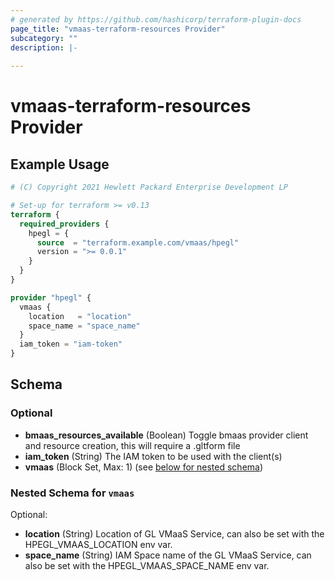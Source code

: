 ```yaml
---
# generated by https://github.com/hashicorp/terraform-plugin-docs
page_title: "vmaas-terraform-resources Provider"
subcategory: ""
description: |-
  
---
```


# vmaas-terraform-resources Provider



## Example Usage

```terraform
# (C) Copyright 2021 Hewlett Packard Enterprise Development LP

# Set-up for terraform >= v0.13
terraform {
  required_providers {
    hpegl = {
      source  = "terraform.example.com/vmaas/hpegl"
      version = ">= 0.0.1"
    }
  }
}

provider "hpegl" {
  vmaas {
    location   = "location"
    space_name = "space_name"
  }
  iam_token = "iam-token"
}
```

<!-- schema generated by tfplugindocs -->
## Schema

### Optional

- **bmaas_resources_available** (Boolean) Toggle bmaas provider client and resource creation, this will require a .gltform file
- **iam_token** (String) The IAM token to be used with the client(s)
- **vmaas** (Block Set, Max: 1) (see [below for nested schema](#nestedblock--vmaas))

<a id="nestedblock--vmaas"></a>
### Nested Schema for `vmaas`

Optional:

- **location** (String) Location of GL VMaaS Service, can also be set with the HPEGL_VMAAS_LOCATION env var.
- **space_name** (String) IAM Space name of the GL VMaaS Service, can also be set with the HPEGL_VMAAS_SPACE_NAME env var.
